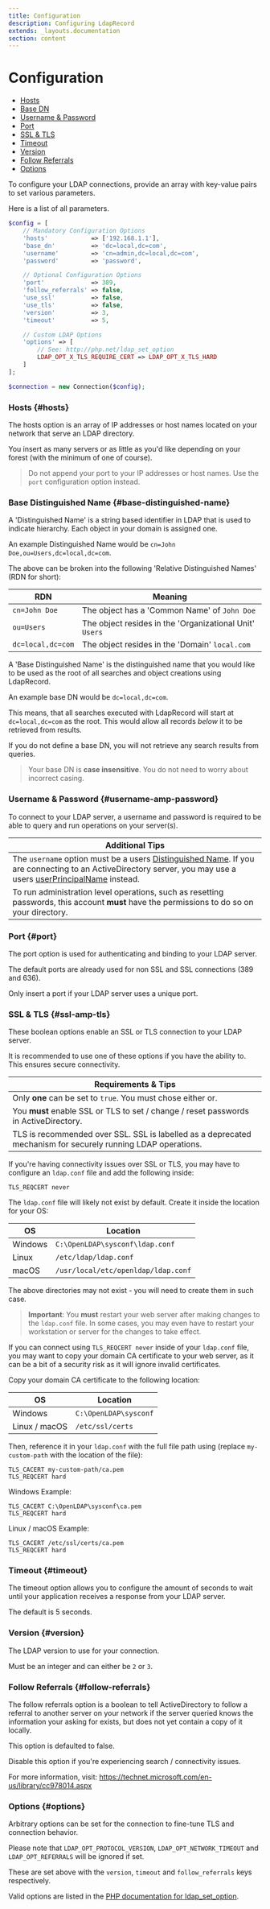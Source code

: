 ```yaml
---
title: Configuration
description: Configuring LdapRecord
extends: _layouts.documentation
section: content
---
```


# Configuration

- [Hosts](#hosts)
- [Base DN](#base-distinguished-name)
- [Username & Password](#username-amp-password)
- [Port](#port)
- [SSL & TLS](#ssl-amp-tls)
- [Timeout](#timeout)
- [Version](#version)
- [Follow Referrals](#follow-referrals)
- [Options](#options)

To configure your LDAP connections, provide an array with key-value pairs to set various parameters.

Here is a list of all parameters.

```php
$config = [
    // Mandatory Configuration Options
    'hosts'            => ['192.168.1.1'],
    'base_dn'          => 'dc=local,dc=com',
    'username'         => 'cn=admin,dc=local,dc=com',
    'password'         => 'password',

    // Optional Configuration Options
    'port'             => 389,
    'follow_referrals' => false,
    'use_ssl'          => false,
    'use_tls'          => false,
    'version'          => 3,
    'timeout'          => 5,

    // Custom LDAP Options
    'options' => [
        // See: http://php.net/ldap_set_option
        LDAP_OPT_X_TLS_REQUIRE_CERT => LDAP_OPT_X_TLS_HARD
    ]
];

$connection = new Connection($config);
```

### Hosts {#hosts}

The hosts option is an array of IP addresses or host names located on your network that serve an LDAP directory.

You insert as many servers or as little as you'd like depending on your forest (with the minimum of one of course).

> Do not append your port to your IP addresses or host names. Use the `port` configuration option instead.

### Base Distinguished Name {#base-distinguished-name}

A 'Distinguished Name' is a string based identifier in LDAP that is used
to indicate hierarchy. Each object in your domain is assigned one.

An example Distinguished Name would be `cn=John Doe,ou=Users,dc=local,dc=com`.

The above can be broken into the following 'Relative Distinguished Names' (RDN for short):

RDN | Meaning |
--- | --- |
`cn=John Doe` | The object has a 'Common Name' of `John Doe` |
`ou=Users` | The object resides in the 'Organizational Unit' `Users` |
`dc=local,dc=com` | The object resides in the 'Domain' `local.com` |

A 'Base Distinguished Name' is the distinguished name that you would like to
be used as the root of all searches and object creations using LdapRecord.

An example base DN would be `dc=local,dc=com`.

This means, that all searches executed with LdapRecord will start at `dc=local,dc=com`
as the root. This would allow all records *below* it to be retrieved from results.

If you do not define a base DN, you will not retrieve any search results from queries.

> Your base DN is **case insensitive**. You do not need to worry about incorrect casing.

### Username & Password {#username-amp-password}

To connect to your LDAP server, a username and password is required to be able to query and run operations on your server(s).

Additional Tips |
--- |
The `username` option must be a users [Distinguished Name](https://docs.microsoft.com/en-us/previous-versions/windows/desktop/ldap/distinguished-names). If you are connecting to an ActiveDirectory server, you may use a users [userPrincipalName](https://docs.microsoft.com/en-us/windows/win32/ad/naming-properties#userprincipalname) instead. |
To run administration level operations, such as resetting passwords, this account **must** have the permissions to do so on your directory. |

### Port {#port}

The port option is used for authenticating and binding to your LDAP server.

The default ports are already used for non SSL and SSL connections (389 and 636).

Only insert a port if your LDAP server uses a unique port.

### SSL & TLS {#ssl-amp-tls}

These boolean options enable an SSL or TLS connection to your LDAP server.

It is recommended to use one of these options if you have the ability to. This ensures secure connectivity.

Requirements & Tips |
--- |
Only **one** can be set to `true`. You must chose either or. |
You **must** enable SSL or TLS to set / change / reset passwords in ActiveDirectory. |
TLS is recommended over SSL. SSL is labelled as a deprecated mechanism for securely running LDAP operations. |

If you're having connectivity issues over SSL or TLS, you may have to
configure an `ldap.conf` file and add the following inside:

```text
TLS_REQCERT never
```

The `ldap.conf` file will likely not exist by default. Create it inside the location for your OS:

OS | Location |
--- | --- |
Windows | `C:\OpenLDAP\sysconf\ldap.conf` | 
Linux | `/etc/ldap/ldap.conf` |
macOS | `/usr/local/etc/openldap/ldap.conf` |

The above directories may not exist - you will need to create them in such case.

> **Important**: You **must** restart your web server after making changes 
> to the `ldap.conf` file. In some cases, you may even have to restart
> your workstation or server for the changes to take effect.

If you can connect using `TLS_REQCERT never` inside of your `ldap.conf` file,
you may want to copy your domain CA certificate to your web server, as it
can be a bit of a security risk as it will ignore invalid certificates.

Copy your domain CA certificate to the following location:

OS | Location |
--- | --- |
Windows | `C:\OpenLDAP\sysconf` | 
Linux / macOS | `/etc/ssl/certs` |

Then, reference it in your `ldap.conf` with the full file path using (replace
`my-custom-path` with the location of the file):

```text
TLS_CACERT my-custom-path/ca.pem
TLS_REQCERT hard
```

Windows Example:

```text
TLS_CACERT C:\OpenLDAP\sysconf\ca.pem
TLS_REQCERT hard
```

Linux / macOS Example:

```text
TLS_CACERT /etc/ssl/certs/ca.pem
TLS_REQCERT hard
```

### Timeout {#timeout}

The timeout option allows you to configure the amount of seconds to wait until
your application receives a response from your LDAP server.

The default is 5 seconds.

### Version {#version}

The LDAP version to use for your connection.

Must be an integer and can either be `2` or `3`.

### Follow Referrals {#follow-referrals}

The follow referrals option is a boolean to tell ActiveDirectory to follow a referral to another server on your network if the server queried knows the information your asking for exists, but does not yet contain a copy of it locally.

This option is defaulted to false.

Disable this option if you're experiencing search / connectivity issues.

For more information, visit: https://technet.microsoft.com/en-us/library/cc978014.aspx

### Options {#options}

Arbitrary options can be set for the connection to fine-tune TLS and connection behavior.

Please note that `LDAP_OPT_PROTOCOL_VERSION`, `LDAP_OPT_NETWORK_TIMEOUT` and `LDAP_OPT_REFERRALS` will be ignored if set.

These are set above with the `version`, `timeout` and `follow_referrals` keys respectively.

Valid options are listed in the [PHP documentation for ldap_set_option](http://php.net/ldap_set_option).
